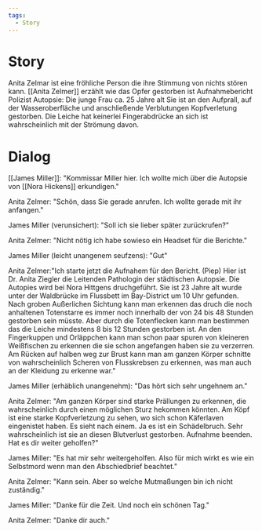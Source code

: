 ```yaml
---
tags:
  - Story
---
```

# Story
Anita Zelmar ist eine fröhliche Person die ihre Stimmung von nichts stören kann.
[[Anita Zelmer]] erzählt wie das Opfer gestorben ist 
Aufnahmebericht Polizist Autopsie: Die junge Frau ca. 25 Jahre alt Sie ist an den Aufprall, auf der Wasseroberfläche und anschließende Verblutungen Kopfverletung gestorben. Die Leiche hat keinerlei Fingerabdrücke an sich ist wahrscheinlich mit der Strömung davon.
# Dialog
[[James Miller]]: "Kommissar Miller hier. Ich wollte mich über die Autopsie von [[Nora Hickens]] erkundigen."

Anita Zelmer: "Schön, dass Sie gerade anrufen. Ich wollte gerade mit ihr anfangen."

James Miller (verunsichert): "Soll ich sie lieber später zurückrufen?"

Anita Zelmer: "Nicht nötig ich habe sowieso ein Headset für die Berichte."

James Miller (leicht unangenem seufzens): "Gut"

Anita Zelmer:"Ich starte jetzt die Aufnahem für den Bericht. (Piep) Hier ist Dr. Anita Ziegler die Leitenden Pathologin der städtischen Autopsie. Die Autopies wird bei Nora Hittgens druchgeführt. Sie ist 23 Jahre alt wurde unter der Waldbrücke im Flussbett im Bay-District um 10 Uhr gefunden. Nach groben Außerlichen Sichtung kann man erkennen das druch die noch anhaltenen Totenstarre es immer noch innerhalb der von 24 bis 48 Stunden gestorben sein müsste. Aber durch die Totenflecken kann man bestimmen das die Leiche mindestens 8 bis 12 Stunden gestorben ist. An den Fingerkuppen und Orläppchen kann man schon paar spuren von kleineren Weißfischen zu erkennen die sie schon angefangen haben sie zu verzerren. Am Rücken auf halben weg zur Brust kann man am ganzen Körper schnitte von wahrscheinlich Scheren von Flusskrebsen zu erkennen, was man auch an der Kleidung zu erkenne war."

James Miller (erhäblich unangenehm): "Das hört sich sehr ungehnem an."

Anita Zelmer: "Am ganzen Körper sind starke Prällungen zu erkennen, die wahrscheinlich durch einen möglichen Sturz hekommen könnten. Am Köpf ist eine starke Kopfverletzung zu sehen, wo sich schon Käferlaven eingenistet haben. Es sieht nach einem. Ja es ist ein Schädelbruch. Sehr wahrscheinlich ist sie an diesen Blutverlust gestorben. Aufnahme beenden. Hat es dir weiter geholfen?"

James Miller: "Es hat mir sehr weitergeholfen. Also für mich wirkt es wie ein Selbstmord wenn man den Abschiedbrief beachtet."

Anita Zelmer: "Kann sein. Aber so welche Mutmaßungen bin ich nicht zuständig."

James Miller: "Danke für die Zeit. Und noch ein schönen Tag."

Anita Zelmer: "Danke dir auch."